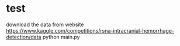 # test
download the data from website https://www.kaggle.com/competitions/rsna-intracranial-hemorrhage-detection/data
python main.py
